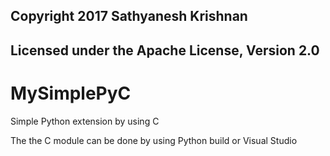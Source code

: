 ## Copyright 2017 Sathyanesh Krishnan

## Licensed under the Apache License, Version 2.0 

# MySimplePyC
Simple Python extension by using C  

The the C module can be done by using Python build or Visual Studio 


